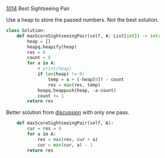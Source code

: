 [1014](https://leetcode.com/problems/best-sightseeing-pair/) Best Sightseeing Pair

Use a heap to store the passed numbers. Not the best solution. 

```python
class Solution:
    def maxScoreSightseeingPair(self, A: List[int]) -> int:
        heap = []
        heapq.heapify(heap)
        res = 0
        count = 0
        for a in A:
            # print(heap)
            if len(heap) != 0:
                temp = a + (-heap[0]) - count
                res = max(res, temp)
            heapq.heappush(heap, -a-count)
            count += 1
        return res
```


Better solution from [discussion](https://leetcode.com/problems/best-sightseeing-pair/discuss/260850/JavaC%2B%2BPython-One-Pass) with only one pass. 

```python
    def maxScoreSightseeingPair(self, A):
        cur = res = 0
        for a in A:
            res = max(res, cur + a)
            cur = max(cur, a) - 1
        return res
```
